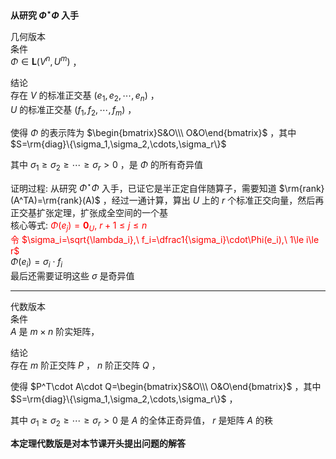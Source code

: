 **从研究 $\Phi^\star\Phi$ 入手**    
    
几何版本    
条件    
 $\Phi\in\mathbf{L}(V^n,U^m)$ ，    
    
结论    
存在 $V$ 的标准正交基 $(e_1,e_2,\cdots,e_n)$ ，    
 $U$ 的标准正交基 $(f_1,f_2,\cdots,f_m)$ ，    
    
使得 $\Phi$ 的表示阵为 $\begin{bmatrix}S&O\\\ O&O\end{bmatrix}$ ，其中 $S=\rm{diag}\{\sigma_1,\sigma_2,\cdots,\sigma_r\}$     
    
其中 $\sigma_1\geq\sigma_2\geq\cdots\geq\sigma_r>0$ ，是 $\Phi$ 的所有奇异值    
    
证明过程: 从研究 $\Phi^\star\Phi$ 入手，已证它是半正定自伴随算子，需要知道 $\rm{rank}(A^TA)=\rm{rank}(A)$ ，经过一通计算，算出 $U$ 上的 $r$ 个标准正交向量，然后再正交基扩张定理，扩张成全空间的一个基    
核心等式: <font color=red> $\Phi(e_j)=\mathbf0_U,\ r+1\le j\le n$ </font>    
<font color=red>令 $\sigma_i=\sqrt{\lambda_i},\ f_i=\dfrac1{\sigma_i}\cdot\Phi(e_i),\ 1\le i\le r$ </font>    
 $\Phi(e_i)=\sigma_i\cdot f_i$     
最后还需要证明这些 $\sigma$ 是奇异值    
    
---    
    
代数版本    
条件    
 $A$ 是 $m\times n$ 阶实矩阵，    
    
结论    
存在 $m$ 阶正交阵 $P$ ， $n$ 阶正交阵 $Q$ ，    
    
使得 $P^T\cdot A\cdot Q=\begin{bmatrix}S&O\\\ O&O\end{bmatrix}$ ，其中 $S=\rm{diag}\{\sigma_1,\sigma_2,\cdots,\sigma_r\}$ ，    
    
其中 $\sigma_1\geq\sigma_2\geq\cdots\geq\sigma_r>0$ 是 $A$ 的全体正奇异值， $r$ 是矩阵 $A$ 的秩    
    
**本定理代数版是对本节课开头提出问题的解答**    
